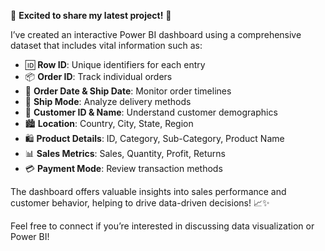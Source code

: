🚀 **Excited to share my latest project!** 🎉

I’ve created an interactive Power BI dashboard using a comprehensive dataset that includes vital information such as:

- 🆔 **Row ID**: Unique identifiers for each entry
- 📦 **Order ID**: Track individual orders
- 📅 **Order Date & Ship Date**: Monitor order timelines
- 🚚 **Ship Mode**: Analyze delivery methods
- 👤 **Customer ID & Name**: Understand customer demographics
- 🏙️ **Location**: Country, City, State, Region
- 🛍️ **Product Details**: ID, Category, Sub-Category, Product Name
- 📊 **Sales Metrics**: Sales, Quantity, Profit, Returns
- 💳 **Payment Mode**: Review transaction methods

The dashboard offers valuable insights into sales performance and customer behavior, helping to drive data-driven decisions! 📈✨

Feel free to connect if you’re interested in discussing data visualization or Power BI! 

